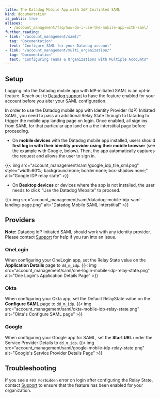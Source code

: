 ```yaml
---
title: The Datadog Mobile App with IdP Initiated SAML
kind: documentation
is_public: true
aliases:
  - /account_management/faq/how-do-i-use-the-mobile-app-with-saml/
further_reading:
- link: "/account_management/saml/"
  tag: "Documentation"
  text: "Configure SAML for your Datadog account"
- link: "/account_management/multi_organization/"
  tag: "Documentation"
  text: "Configuring Teams & Organizations with Multiple Accounts"
---
```


## Setup

<div class="alert alert-warning">
Logging into the Datadog mobile app with IdP-initiated SAML is an opt-in feature. Reach out to <a href="https://docs.datadoghq.com/help/">Datadog support</a> to have the feature enabled for your account before you alter your SAML configuration.
</div>

In order to use the Datadog mobile app with Identity Provider (IdP) Initiated SAML, you need to pass an additional Relay State through to Datadog to trigger the mobile app landing page on login. Once enabled, all sign ins from SAML for that particular app land on a the interstitial page before proceeding.

- On **mobile devices** with the Datadog mobile app installed, users should **first log in with their identity provider using their mobile browser** (see the example with Google, below). Then, the app automatically captures the request and allows the user to sign in.

{{< img src="account_management/saml/google_idp_tile_sml.png" style="width:60%; background:none; border:none; box-shadow:none;" alt="Google IDP relay state" >}}

- On **Desktop devices** or devices where the app is not installed, the user needs to click "Use the Datadog Website" to proceed.

{{< img src="account_management/saml/datadog-mobile-idp-saml-landing-page.png" alt="Datadog Mobile SAML Interstitial" >}}

## Providers

**Note:** Datadog IdP Initiated SAML should work with any identity provider. Please contact [Support][1] for help if you run into an issue. 

### OneLogin

When configuring your OneLogin app, set the Relay State value on the **Application Details** page to `dd_m_idp`.
{{< img src="account_management/saml/one-login-mobile-idp-relay-state.png" alt="One Login's Application Details Page" >}}

### Okta

When configuring your Okta app, set the Default RelayState value on the **Configure SAML** page to `dd_m_idp`.
{{< img src="account_management/saml/okta-mobile-idp-relay-state.png" alt="Okta's Configure SAML page" >}}

### Google

When configuring your Google app for SAML, set the **Start URL** under the Service Provider Details to `dd_m_idp`.
{{< img src="account_management/saml/google-mobile-idp-relay-state.png" alt="Google's Service Provider Details Page" >}}

## Troubleshooting

If you see a `403 Forbidden` error on login after configuring the Relay State, contact [Support][1] to ensure that the feature has been enabled for your organization.

[1]: /help/
